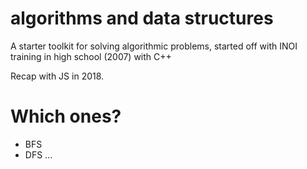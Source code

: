 # algorithms and data structures
A starter toolkit for solving algorithmic problems, started off with INOI training in high school (2007) with C++

Recap with JS in 2018.

# Which ones?

* BFS
* DFS
...
